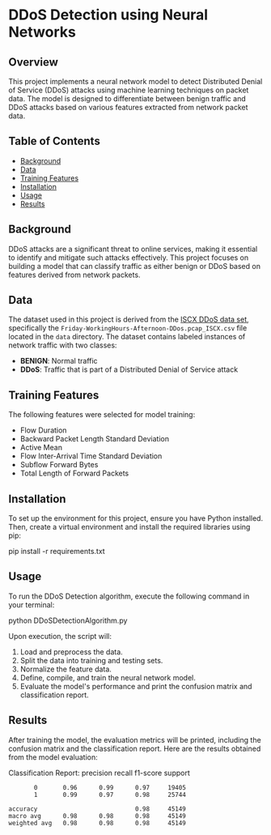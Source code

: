 # DDoS Detection using Neural Networks

## Overview
This project implements a neural network model to detect Distributed Denial of Service (DDoS) attacks using machine learning techniques on packet data. The model is designed to differentiate between benign traffic and DDoS attacks based on various features extracted from network packet data.

## Table of Contents
- [Background](#background)
- [Data](#data)
- [Training Features](#training-features)
- [Installation](#installation)
- [Usage](#usage)
- [Results](#results)

## Background
DDoS attacks are a significant threat to online services, making it essential to identify and mitigate such attacks effectively. This project focuses on building a model that can classify traffic as either benign or DDoS based on features derived from network packets.

## Data
The dataset used in this project is derived from the [ISCX DDoS data set](https://www.unb.ca/cic/datasets/ids-2017.html), specifically the `Friday-WorkingHours-Afternoon-DDos.pcap_ISCX.csv` file located in the `data` directory. The dataset contains labeled instances of network traffic with two classes:
- **BENIGN**: Normal traffic
- **DDoS**: Traffic that is part of a Distributed Denial of Service attack

## Training Features
The following features were selected for model training:
- Flow Duration
- Backward Packet Length Standard Deviation
- Active Mean
- Flow Inter-Arrival Time Standard Deviation
- Subflow Forward Bytes
- Total Length of Forward Packets

## Installation
To set up the environment for this project, ensure you have Python installed. Then, create a virtual environment and install the required libraries using pip:

   pip install -r requirements.txt

## Usage
To run the DDoS Detection algorithm, execute the following command in your terminal:

   python DDoSDetectionAlgorithm.py

Upon execution, the script will:
   1. Load and preprocess the data.
   2. Split the data into training and testing sets.
   3. Normalize the feature data.
   4. Define, compile, and train the neural network model.
   5. Evaluate the model's performance and print the confusion matrix and classification report.

## Results
After training the model, the evaluation metrics will be printed, including the confusion matrix and the classification report. Here are the results obtained from the model evaluation:

   Classification Report:
              precision    recall  f1-score   support

           0       0.96      0.99      0.97     19405
           1       0.99      0.97      0.98     25744

    accuracy                           0.98     45149
    macro avg      0.98      0.98      0.98     45149
    weighted avg   0.98      0.98      0.98     45149
